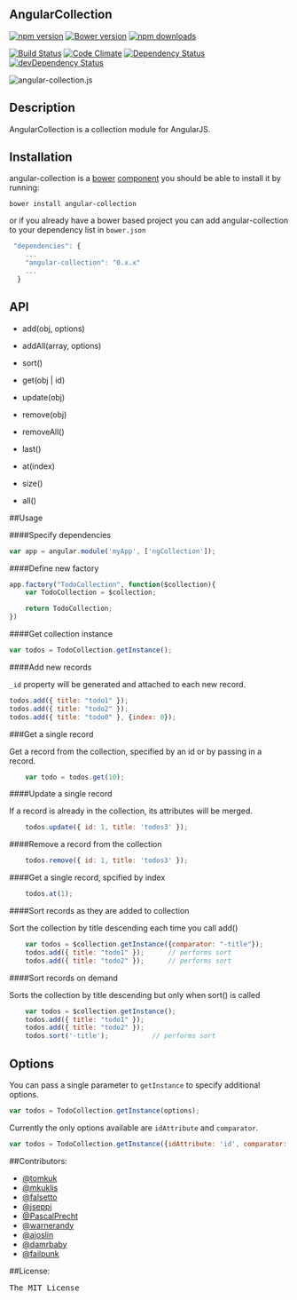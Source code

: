 ## AngularCollection

[![npm version](https://img.shields.io/npm/v/angular-collection.svg?style=flat-square)](https://www.npmjs.com/package/angular-collection) [![Bower version](https://badge.fury.io/bo/angular-collection.svg)](http://badge.fury.io/bo/angular-collection) [![npm downloads](https://img.shields.io/npm/dm/angular-collection.svg?style=flat-square)](https://www.npmjs.com/package/angular-collection)

[![Build Status](https://travis-ci.org/tomkuk/angular-collection.png?branch=master)](https://travis-ci.org/tomkuk/angular-collection) [![Code Climate](https://img.shields.io/codeclimate/github/tomkuk/angular-collection.svg?style=flat-square)](https://codeclimate.com/github/tomkuk/angular-collection) [![Dependency Status](https://img.shields.io/david/tomkuk/angular-collection.svg?style=flat-square)](https://david-dm.org/tomkuk/angular-collection) [![devDependency Status](https://img.shields.io/david/dev/tomkuk/angular-collection.svg?style=flat-square)](https://david-dm.org/tomkuk/angular-collection#info=devDependencies)


![angular-collection.js](http://i46.tinypic.com/726m80.jpg)

## Description

AngularCollection is a collection module for AngularJS.

## Installation

angular-collection is a [bower](https://github.com/twitter/bower) [component](http://sindresorhus.com/bower-components/) you should be able to install it by running:

`bower install angular-collection`

or if you already have a bower based project you can add angular-collection to your dependency list in `bower.json`

```js
 "dependencies": {
    ...
    "angular-collection": "0.x.x"
    ...
  }
```

## API

+ add(obj, options)

+ addAll(array, options)

+ sort()

+ get(obj | id)

+ update(obj)

+ remove(obj)

+ removeAll()

+ last()

+ at(index)

+ size()

+ all()

##Usage

####Specify dependencies

```js
var app = angular.module('myApp', ['ngCollection']);
```

####Define new factory

```js
app.factory("TodoCollection", function($collection){
	var TodoCollection = $collection;

	return TodoCollection;
})
```

####Get collection instance

```js
var todos = TodoCollection.getInstance();
```

####Add new records

`_id` property will be generated and attached to each new record.

```js
todos.add({ title: "todo1" });
todos.add({ title: "todo2" });
todos.add({ title: "todo0" }, {index: 0});
```

###Get a single record

Get a record from the collection, specified by an id or by passing in a record.

```js
	var todo = todos.get(10);
```

####Update a single record

If a record is already in the collection, its attributes will be merged.

```js
	todos.update({ id: 1, title: 'todos3' });
```

####Remove a record from the collection

```js
	todos.remove({ id: 1, title: 'todos3' });
```

####Get a single record, spcified by index

```js
	todos.at(1);
```

####Sort records as they are added to collection

Sort the collection by title descending each time you call add()

```js
	var todos = $collection.getInstance({comparator: "-title"});
	todos.add({ title: "todo1" });		// performs sort
	todos.add({ title: "todo2" });		// performs sort
```

####Sort records on demand

Sorts the collection by title descending but only when sort() is called

```js
	var todos = $collection.getInstance();
	todos.add({ title: "todo1" });
	todos.add({ title: "todo2" });
	todos.sort('-title');			// performs sort
```

## Options

You can pass a single parameter to `getInstance` to specify additional options.

```js
var todos = TodoCollection.getInstance(options);
```
Currently the only options available are `idAttribute` and `comparator`.

```js
var todos = TodoCollection.getInstance({idAttribute: 'id', comparator: '-created_at'});
```

##Contributors:

* [@tomkuk](http://github.com/tomkuk)
* [@mkuklis](http://github.com/mkuklis)
* [@falsetto](http://github.com/falsetto)
* [@jseppi](https://github.com/jseppi)
* [@PascalPrecht](https://github.com/PascalPrecht)
* [@warnerandy](https://github.com/warnerandy)
* [@ajoslin](https://github.com/ajoslin)
* [@damrbaby](https://github.com/damrbaby)
* [@failpunk](https://github.com/failpunk)


##License:
<pre>
The MIT License
</pre>
